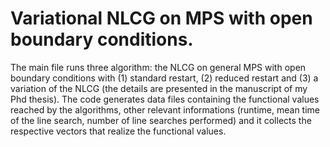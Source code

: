 # Variational NLCG on MPS with open boundary conditions.
The main file runs three algorithm: the NLCG on general MPS with open boundary conditions with (1) standard restart, (2) reduced restart 
and (3) a variation of the NLCG (the details are presented in the manuscript of my Phd thesis). 
The code generates data files containing the functional values reached by the algorithms, other relevant informations (runtime, mean time of the line search, number of line searches performed) and it collects the respective vectors that realize the functional values. 
